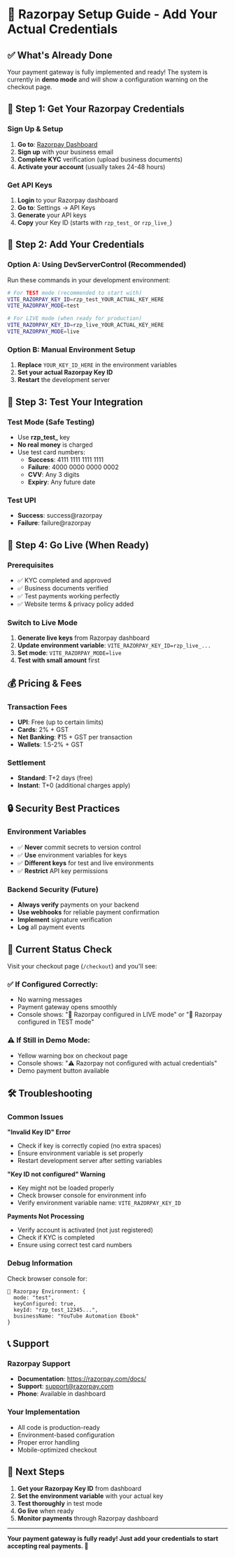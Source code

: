 # 🚀 Razorpay Setup Guide - Add Your Actual Credentials

## ✅ **What's Already Done**
Your payment gateway is fully implemented and ready! The system is currently in **demo mode** and will show a configuration warning on the checkout page.

## 🔑 **Step 1: Get Your Razorpay Credentials**

### Sign Up & Setup
1. **Go to**: [Razorpay Dashboard](https://dashboard.razorpay.com)
2. **Sign up** with your business email
3. **Complete KYC** verification (upload business documents)
4. **Activate your account** (usually takes 24-48 hours)

### Get API Keys
1. **Login** to your Razorpay dashboard
2. **Go to**: Settings → API Keys
3. **Generate** your API keys
4. **Copy** your Key ID (starts with `rzp_test_` or `rzp_live_`)

## 🔧 **Step 2: Add Your Credentials**

### Option A: Using DevServerControl (Recommended)
Run these commands in your development environment:

```bash
# For TEST mode (recommended to start with)
VITE_RAZORPAY_KEY_ID=rzp_test_YOUR_ACTUAL_KEY_HERE
VITE_RAZORPAY_MODE=test

# For LIVE mode (when ready for production)
VITE_RAZORPAY_KEY_ID=rzp_live_YOUR_ACTUAL_KEY_HERE
VITE_RAZORPAY_MODE=live
```

### Option B: Manual Environment Setup
1. **Replace** `YOUR_KEY_ID_HERE` in the environment variables
2. **Set your actual Razorpay Key ID**
3. **Restart** the development server

## 🧪 **Step 3: Test Your Integration**

### Test Mode (Safe Testing)
- Use **rzp_test_** key
- **No real money** is charged
- Use test card numbers:
  - **Success**: 4111 1111 1111 1111
  - **Failure**: 4000 0000 0000 0002
  - **CVV**: Any 3 digits
  - **Expiry**: Any future date

### Test UPI
- **Success**: success@razorpay
- **Failure**: failure@razorpay

## 🔴 **Step 4: Go Live (When Ready)**

### Prerequisites
- ✅ KYC completed and approved
- ✅ Business documents verified
- ✅ Test payments working perfectly
- ✅ Website terms & privacy policy added

### Switch to Live Mode
1. **Generate live keys** from Razorpay dashboard
2. **Update environment variable**: `VITE_RAZORPAY_KEY_ID=rzp_live_...`
3. **Set mode**: `VITE_RAZORPAY_MODE=live`
4. **Test with small amount** first

## 💰 **Pricing & Fees**

### Transaction Fees
- **UPI**: Free (up to certain limits)
- **Cards**: 2% + GST
- **Net Banking**: ₹15 + GST per transaction
- **Wallets**: 1.5-2% + GST

### Settlement
- **Standard**: T+2 days (free)
- **Instant**: T+0 (additional charges apply)

## 🔒 **Security Best Practices**

### Environment Variables
- ✅ **Never** commit secrets to version control
- ✅ **Use** environment variables for keys
- ✅ **Different keys** for test and live environments
- ✅ **Restrict** API key permissions

### Backend Security (Future)
- **Always verify** payments on your backend
- **Use webhooks** for reliable payment confirmation
- **Implement** signature verification
- **Log** all payment events

## 🚨 **Current Status Check**

Visit your checkout page (`/checkout`) and you'll see:

### ✅ If Configured Correctly:
- No warning messages
- Payment gateway opens smoothly
- Console shows: "🔴 Razorpay configured in LIVE mode" or "🧪 Razorpay configured in TEST mode"

### ⚠️ If Still in Demo Mode:
- Yellow warning box on checkout page
- Console shows: "⚠️ Razorpay not configured with actual credentials"
- Demo payment button available

## 🛠 **Troubleshooting**

### Common Issues

**"Invalid Key ID" Error**
- Check if key is correctly copied (no extra spaces)
- Ensure environment variable is set properly
- Restart development server after setting variables

**"Key ID not configured" Warning**
- Key might not be loaded properly
- Check browser console for environment info
- Verify environment variable name: `VITE_RAZORPAY_KEY_ID`

**Payments Not Processing**
- Verify account is activated (not just registered)
- Check if KYC is completed
- Ensure using correct test card numbers

### Debug Information
Check browser console for:
```
🔧 Razorpay Environment: {
  mode: "test",
  keyConfigured: true,
  keyId: "rzp_test_12345...",
  businessName: "YouTube Automation Ebook"
}
```

## 📞 **Support**

### Razorpay Support
- **Documentation**: https://razorpay.com/docs/
- **Support**: support@razorpay.com
- **Phone**: Available in dashboard

### Your Implementation
- All code is production-ready
- Environment-based configuration
- Proper error handling
- Mobile-optimized checkout

## 🎯 **Next Steps**

1. **Get your Razorpay Key ID** from dashboard
2. **Set the environment variable** with your actual key
3. **Test thoroughly** in test mode
4. **Go live** when ready
5. **Monitor payments** through Razorpay dashboard

---

**Your payment gateway is fully ready! Just add your credentials to start accepting real payments. 🚀**
